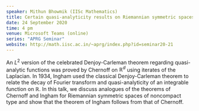 ```yaml
---
speaker: Mithun Bhowmik (IISc Mathematics)
title: Certain quasi-analyticity results on Riemannian symmetric spaces of noncompact type
date: 24 September 2020
time: 4 pm
venue: Microsoft Teams (online)
series: "APRG Seminar"
website: http://math.iisc.ac.in/~aprg/index.php?id=seminar20-21
---
```


An $L^2$ version of the celebrated Denjoy-Carleman theorem regarding quasi-analytic
functions was proved by Chernoff on $\mathbb{R}^d$ using iterates of the Laplacian. 
In 1934, Ingham used the classical Denjoy-Carleman theorem to relate the decay
of Fourier transform and quasi-analyticity of an integrable function on $\mathbb{R}$. 
In this talk, we discuss analogues of the theorems of Chernoff and Ingham for
Riemannian symmetric spaces of noncompact type and show that the theorem of Ingham
follows from that of Chernoff.
